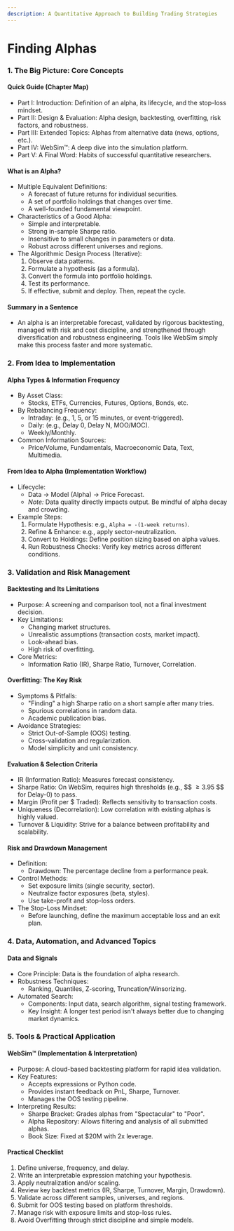 ```yaml
---
description: A Quantitative Approach to Building Trading Strategies
---
```


# Finding Alphas

### 1. The Big Picture: Core Concepts

#### Quick Guide (Chapter Map)

* Part I: Introduction: Definition of an alpha, its lifecycle, and the stop-loss mindset.
* Part II: Design & Evaluation: Alpha design, backtesting, overfitting, risk factors, and robustness.
* Part III: Extended Topics: Alphas from alternative data (news, options, etc.).
* Part IV: WebSim™: A deep dive into the simulation platform.
* Part V: A Final Word: Habits of successful quantitative researchers.

#### What is an Alpha?

* Multiple Equivalent Definitions:
  * A forecast of future returns for individual securities.
  * A set of portfolio holdings that changes over time.
  * A well-founded fundamental viewpoint.
* Characteristics of a Good Alpha:
  * Simple and interpretable.
  * Strong in-sample Sharpe ratio.
  * Insensitive to small changes in parameters or data.
  * Robust across different universes and regions.
* The Algorithmic Design Process (Iterative):
  1. Observe data patterns.
  2. Formulate a hypothesis (as a formula).
  3. Convert the formula into portfolio holdings.
  4. Test its performance.
  5. If effective, submit and deploy. Then, repeat the cycle.

#### Summary in a Sentence

* An alpha is an interpretable forecast, validated by rigorous backtesting, managed with risk and cost discipline, and strengthened through diversification and robustness engineering. Tools like WebSim simply make this process faster and more systematic.

### 2. From Idea to Implementation

#### Alpha Types & Information Frequency

* By Asset Class:
  * Stocks, ETFs, Currencies, Futures, Options, Bonds, etc.
* By Rebalancing Frequency:
  * Intraday: (e.g., 1, 5, or 15 minutes, or event-triggered).
  * Daily: (e.g., Delay 0, Delay N, MOO/MOC).
  * Weekly/Monthly.
* Common Information Sources:
  * Price/Volume, Fundamentals, Macroeconomic Data, Text, Multimedia.

#### From Idea to Alpha (Implementation Workflow)

* Lifecycle:
  * Data → Model (Alpha) → Price Forecast.
  * _Note:_ Data quality directly impacts output. Be mindful of alpha decay and crowding.
* Example Steps:
  1. Formulate Hypothesis: e.g., `Alpha = -(1-week returns)`.
  2. Refine & Enhance: e.g., apply sector-neutralization.
  3. Convert to Holdings: Define position sizing based on alpha values.
  4. Run Robustness Checks: Verify key metrics across different conditions.

### 3. Validation and Risk Management

#### Backtesting and Its Limitations

* Purpose: A screening and comparison tool, not a final investment decision.
* Key Limitations:
  * Changing market structures.
  * Unrealistic assumptions (transaction costs, market impact).
  * Look-ahead bias.
  * High risk of overfitting.
* Core Metrics:
  * Information Ratio (IR), Sharpe Ratio, Turnover, Correlation.

#### Overfitting: The Key Risk

* Symptoms & Pitfalls:
  * "Finding" a high Sharpe ratio on a short sample after many tries.
  * Spurious correlations in random data.
  * Academic publication bias.
* Avoidance Strategies:
  * Strict Out-of-Sample (OOS) testing.
  * Cross-validation and regularization.
  * Model simplicity and unit consistency.

#### Evaluation & Selection Criteria

* IR (Information Ratio): Measures forecast consistency.
* Sharpe Ratio: On WebSim, requires high thresholds (e.g., $$ $\ge 3.95$ $$ for Delay-0) to pass.
* Margin (Profit per $ Traded): Reflects sensitivity to transaction costs.
* Uniqueness (Decorrelation): Low correlation with existing alphas is highly valued.
* Turnover & Liquidity: Strive for a balance between profitability and scalability.

#### Risk and Drawdown Management

* Definition:
  * Drawdown: The percentage decline from a performance peak.
* Control Methods:
  * Set exposure limits (single security, sector).
  * Neutralize factor exposures (beta, styles).
  * Use take-profit and stop-loss orders.
* The Stop-Loss Mindset:
  * Before launching, define the maximum acceptable loss and an exit plan.

### 4. Data, Automation, and Advanced Topics

#### Data and Signals

* Core Principle: Data is the foundation of alpha research.
* Robustness Techniques:
  * Ranking, Quantiles, Z-scoring, Truncation/Winsorizing.
* Automated Search:
  * Components: Input data, search algorithm, signal testing framework.
  * Key Insight: A longer test period isn't always better due to changing market dynamics.

### 5. Tools & Practical Application

#### WebSim™ (Implementation & Interpretation)

* Purpose: A cloud-based backtesting platform for rapid idea validation.
* Key Features:
  * Accepts expressions or Python code.
  * Provides instant feedback on PnL, Sharpe, Turnover.
  * Manages the OOS testing pipeline.
* Interpreting Results:
  * Sharpe Bracket: Grades alphas from "Spectacular" to "Poor".
  * Alpha Repository: Allows filtering and analysis of all submitted alphas.
  * Book Size: Fixed at $20M with 2x leverage.

#### Practical Checklist

1. Define universe, frequency, and delay.
2. Write an interpretable expression matching your hypothesis.
3. Apply neutralization and/or scaling.
4. Review key backtest metrics (IR, Sharpe, Turnover, Margin, Drawdown).
5. Validate across different samples, universes, and regions.
6. Submit for OOS testing based on platform thresholds.
7. Manage risk with exposure limits and stop-loss rules.
8. Avoid Overfitting through strict discipline and simple models.
